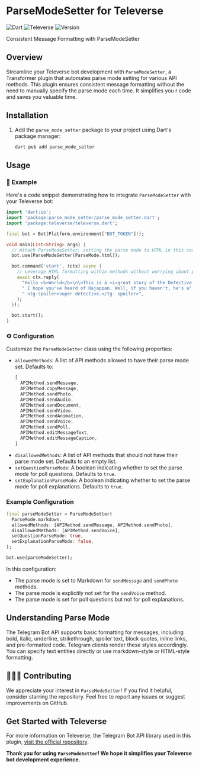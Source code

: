 # ParseModeSetter for Televerse

![Dart](https://img.shields.io/badge/Dart-0175C2?logo=dart&logoColor=white)
![Televerse](https://img.shields.io/badge/Televerse-🚀-blue)
![Version](https://img.shields.io/pub/v/parse_mode_setter)

Consistent Message Formatting with ParseModeSetter

## Overview

Streamline your Televerse bot development with `ParseModeSetter`, a Transformer
plugin that automates parse mode setting for various API methods. This plugin
ensures consistent message formatting without the need to manually specify the
parse mode each time. It simplifies you r code and saves you valuable time.

## Installation

1. Add the `parse_mode_setter` package to your project using Dart's package
   manager:

   ```bash
   dart pub add parse_mode_setter
   ```

## Usage

### 🧪 Example

Here's a code snippet demonstrating how to integrate `ParseModeSetter` with your
Televerse bot:

```dart
import 'dart:io';
import 'package:parse_mode_setter/parse_mode_setter.dart';
import 'package:televerse/televerse.dart';

final bot = Bot(Platform.environment["BOT_TOKEN"]!);

void main(List<String> args) {
  // Attach ParseModeSetter, setting the parse mode to HTML in this case.
  bot.use(ParseModeSetter(ParseMode.html));

  bot.command('start', (ctx) async {
    // Leverage HTML formatting within methods without worrying about parse mode.
    await ctx.reply(
      "Hello <b>World</b>\n\nThis is a <i>great story of the Detective Rajappan</i>."
      " I hope you've heard of Rajappan. Well, if you haven't, he's a"
      " <tg-spoiler>super detective.</tg- spoiler>",
    );
  });

  bot.start();
}
```

### ⚙️ Configuration

Customize the `ParseModeSetter` class using the following properties:

- `allowedMethods`: A list of API methods allowed to have their parse mode set.
  Defaults to:
  ```dart
  [
    APIMethod.sendMessage,
    APIMethod.copyMessage,
    APIMethod.sendPhoto,
    APIMethod.sendAudio,
    APIMethod.sendDocument,
    APIMethod.sendVideo,
    APIMethod.sendAnimation,
    APIMethod.sendVoice,
    APIMethod.sendPoll,
    APIMethod.editMessageText,
    APIMethod.editMessageCaption,
  ]
  ```
- `disallowedMethods`: A list of API methods that should not have their parse
  mode set. Defaults to an empty list.
- `setQuestionParseMode`: A boolean indicating whether to set the parse mode for
  poll questions. Defaults to `true`.
- `setExplanationParseMode`: A boolean indicating whether to set the parse mode
  for poll explanations. Defaults to `true`.

### Example Configuration

```dart
final parseModeSetter = ParseModeSetter(
  ParseMode.markdown,
  allowedMethods: [APIMethod.sendMessage, APIMethod.sendPhoto],
  disallowedMethods: [APIMethod.sendVoice],
  setQuestionParseMode: true,
  setExplanationParseMode: false,
);

bot.use(parseModeSetter);
```

In this configuration:

- The parse mode is set to Markdown for `sendMessage` and `sendPhoto` methods.
- The parse mode is explicitly not set for the `sendVoice` method.
- The parse mode is set for poll questions but not for poll explanations.

## Understanding Parse Mode

The Telegram Bot API supports basic formatting for messages, including bold,
italic, underline, strikethrough, spoiler text, block quotes, inline links, and
pre-formatted code. Telegram clients render these styles accordingly. You can
specify text entities directly or use markdown-style or HTML-style formatting.

## 🧑🏻‍💻 Contributing

We appreciate your interest in `ParseModeSetter`! If you find it helpful,
consider starring the repository. Feel free to report any issues or suggest
improvements on GitHub.

## Get Started with Televerse

For more information on Televerse, the Telegram Bot API library used in this
plugin,
[visit the official repository](https://github.com/HeySreelal/televerse).

**Thank you for using `ParseModeSetter`! We hope it simplifies your Televerse
bot development experience.**
